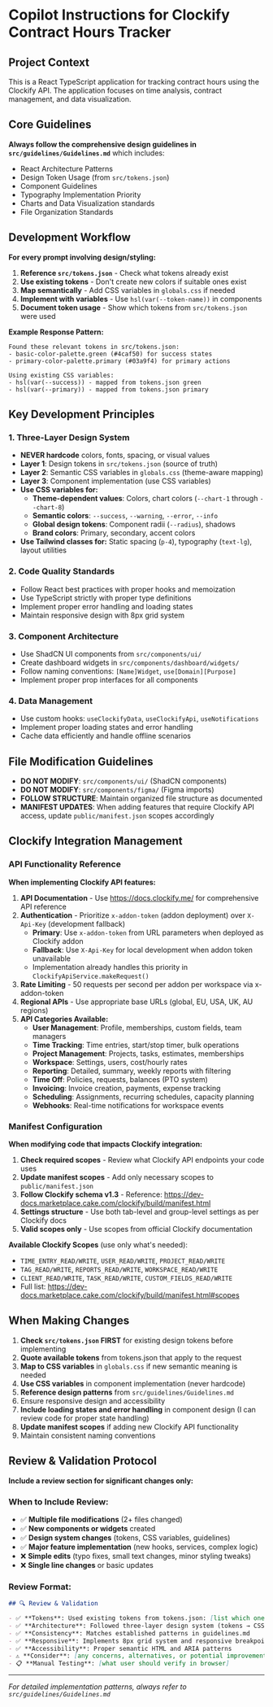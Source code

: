 # Copilot Instructions for Clockify Contract Hours Tracker

## Project Context

This is a React TypeScript application for tracking contract hours using the Clockify API. The application focuses on time analysis, contract management, and data visualization.

## Core Guidelines

**Always follow the comprehensive design guidelines in `src/guidelines/Guidelines.md`** which includes:

- React Architecture Patterns
- Design Token Usage (from `src/tokens.json`)
- Component Guidelines
- Typography Implementation Priority
- Charts and Data Visualization standards
- File Organization Standards

## Development Workflow

**For every prompt involving design/styling:**

1. **Reference `src/tokens.json`** - Check what tokens already exist
2. **Use existing tokens** - Don't create new colors if suitable ones exist
3. **Map semantically** - Add CSS variables in `globals.css` if needed
4. **Implement with variables** - Use `hsl(var(--token-name))` in components
5. **Document token usage** - Show which tokens from `src/tokens.json` were used

**Example Response Pattern:**

```
Found these relevant tokens in src/tokens.json:
- basic-color-palette.green (#4caf50) for success states
- primary-color-palette.primary (#03a9f4) for primary actions

Using existing CSS variables:
- hsl(var(--success)) - mapped from tokens.json green
- hsl(var(--primary)) - mapped from tokens.json primary
```

## Key Development Principles

### 1. Three-Layer Design System

- **NEVER hardcode** colors, fonts, spacing, or visual values
- **Layer 1**: Design tokens in `src/tokens.json` (source of truth)
- **Layer 2**: Semantic CSS variables in `globals.css` (theme-aware mapping)
- **Layer 3**: Component implementation (use CSS variables)
- **Use CSS variables for:**
  - **Theme-dependent values**: Colors, chart colors (`--chart-1` through `--chart-8`)
  - **Semantic colors**: `--success`, `--warning`, `--error`, `--info`
  - **Global design tokens**: Component radii (`--radius`), shadows
  - **Brand colors**: Primary, secondary, accent colors
- **Use Tailwind classes for:** Static spacing (`p-4`), typography (`text-lg`), layout utilities

### 2. Code Quality Standards

- Follow React best practices with proper hooks and memoization
- Use TypeScript strictly with proper type definitions
- Implement proper error handling and loading states
- Maintain responsive design with 8px grid system

### 3. Component Architecture

- Use ShadCN UI components from `src/components/ui/`
- Create dashboard widgets in `src/components/dashboard/widgets/`
- Follow naming conventions: `[Name]Widget`, `use[Domain][Purpose]`
- Implement proper prop interfaces for all components

### 4. Data Management

- Use custom hooks: `useClockifyData`, `useClockifyApi`, `useNotifications`
- Implement proper loading states and error handling
- Cache data efficiently and handle offline scenarios

## File Modification Guidelines

- **DO NOT MODIFY**: `src/components/ui/` (ShadCN components)
- **DO NOT MODIFY**: `src/components/figma/` (Figma imports)
- **FOLLOW STRUCTURE**: Maintain organized file structure as documented
- **MANIFEST UPDATES**: When adding features that require Clockify API access, update `public/manifest.json` scopes accordingly

## Clockify Integration Management

### API Functionality Reference

**When implementing Clockify API features:**

1. **API Documentation** - Use https://docs.clockify.me/ for comprehensive API reference
2. **Authentication** - Prioritize `x-addon-token` (addon deployment) over `X-Api-Key` (development fallback)
   - **Primary**: Use `x-addon-token` from URL parameters when deployed as Clockify addon
   - **Fallback**: Use `X-Api-Key` for local development when addon token unavailable
   - Implementation already handles this priority in `ClockifyApiService.makeRequest()`
3. **Rate Limiting** - 50 requests per second per addon per workspace via x-addon-token
4. **Regional APIs** - Use appropriate base URLs (global, EU, USA, UK, AU regions)
5. **API Categories Available:**
   - **User Management**: Profile, memberships, custom fields, team managers
   - **Time Tracking**: Time entries, start/stop timer, bulk operations
   - **Project Management**: Projects, tasks, estimates, memberships
   - **Workspace**: Settings, users, cost/hourly rates
   - **Reporting**: Detailed, summary, weekly reports with filtering
   - **Time Off**: Policies, requests, balances (PTO system)
   - **Invoicing**: Invoice creation, payments, expense tracking
   - **Scheduling**: Assignments, recurring schedules, capacity planning
   - **Webhooks**: Real-time notifications for workspace events

### Manifest Configuration

**When modifying code that impacts Clockify integration:**

1. **Check required scopes** - Review what Clockify API endpoints your code uses
2. **Update manifest scopes** - Add only necessary scopes to `public/manifest.json`
3. **Follow Clockify schema v1.3** - Reference: https://dev-docs.marketplace.cake.com/clockify/build/manifest.html
4. **Settings structure** - Use both tab-level and group-level settings as per Clockify docs
5. **Valid scopes only** - Use scopes from official Clockify documentation

**Available Clockify Scopes** (use only what's needed):

- `TIME_ENTRY_READ/WRITE`, `USER_READ/WRITE`, `PROJECT_READ/WRITE`
- `TAG_READ/WRITE`, `REPORTS_READ/WRITE`, `WORKSPACE_READ/WRITE`
- `CLIENT_READ/WRITE`, `TASK_READ/WRITE`, `CUSTOM_FIELDS_READ/WRITE`
- Full list: https://dev-docs.marketplace.cake.com/clockify/build/manifest.html#scopes

## When Making Changes

1. **Check `src/tokens.json` FIRST** for existing design tokens before implementing
2. **Quote available tokens** from tokens.json that apply to the request
3. **Map to CSS variables** in `globals.css` if new semantic meaning is needed
4. **Use CSS variables** in component implementation (never hardcode)
5. **Reference design patterns** from `src/guidelines/Guidelines.md`
6. Ensure responsive design and accessibility
7. **Include loading states and error handling** in component design (I can review code for proper state handling)
8. **Update manifest scopes** if adding new Clockify API functionality
9. Maintain consistent naming conventions

## Review & Validation Protocol

**Include a review section for significant changes only:**

### When to Include Review:

- ✅ **Multiple file modifications** (2+ files changed)
- ✅ **New components or widgets** created
- ✅ **Design system changes** (tokens, CSS variables, guidelines)
- ✅ **Major feature implementation** (new hooks, services, complex logic)
- ❌ **Simple edits** (typo fixes, small text changes, minor styling tweaks)
- ❌ **Single line changes** or basic updates

### Review Format:

```markdown
## 🔍 Review & Validation

- ✅ **Tokens**: Used existing tokens from tokens.json: [list which ones]
- ✅ **Architecture**: Followed three-layer design system (tokens → CSS vars → components)
- ✅ **Consistency**: Matches established patterns in guidelines.md
- ✅ **Responsive**: Implements 8px grid system and responsive breakpoints
- ✅ **Accessibility**: Proper semantic HTML and ARIA patterns
- ⚠️ **Consider**: [any concerns, alternatives, or potential improvements]
- 📋 **Manual Testing**: [what user should verify in browser]
```

---

_For detailed implementation patterns, always refer to `src/guidelines/Guidelines.md`_

